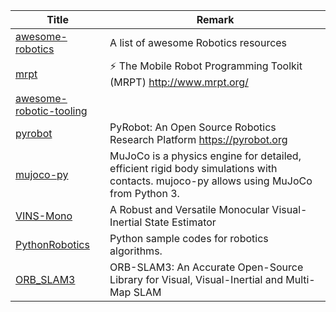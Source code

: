 | Title                             | Remark |
| --------- | ------ |
|[awesome-robotics](https://github.com/Kiloreux/awesome-robotics)|A list of awesome Robotics resources|
|[mrpt](https://github.com/MRPT/mrpt)|⚡️ The Mobile Robot Programming Toolkit (MRPT) http://www.mrpt.org/|
|[awesome-robotic-tooling](https://github.com/Ly0n/awesome-robotic-tooling)|
|[pyrobot](https://github.com/facebookresearch/pyrobot)|PyRobot: An Open Source Robotics Research Platform https://pyrobot.org|
|[mujoco-py](https://github.com/openai/mujoco-py)|MuJoCo is a physics engine for detailed, efficient rigid body simulations with contacts. mujoco-py allows using MuJoCo from Python 3.|
|[VINS-Mono](https://github.com/HKUST-Aerial-Robotics/VINS-Mono)|A Robust and Versatile Monocular Visual-Inertial State Estimator|
|[PythonRobotics](https://github.com/AtsushiSakai/PythonRobotics)|Python sample codes for robotics algorithms. |
|[ORB_SLAM3](https://github.com/UZ-SLAMLab/ORB_SLAM3)|ORB-SLAM3: An Accurate Open-Source Library for Visual, Visual-Inertial and Multi-Map SLAM|